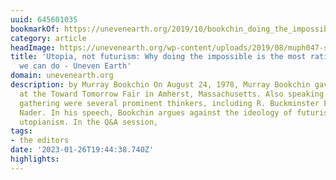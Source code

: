```yaml
---
uuid: 645601035
bookmarkOf: https://unevenearth.org/2019/10/bookchin_doing_the_impossible/
category: article
headImage: https://unevenearth.org/wp-content/uploads/2019/08/muph047-s02-b004-f01-003_crop.jpg
title: 'Utopia, not futurism: Why doing the impossible is the most rational thing
  we can do - Uneven Earth'
domain: unevenearth.org
description: by Murray Bookchin On August 24, 1978, Murray Bookchin gave a lecture
  at the Toward Tomorrow Fair in Amherst, Massachusetts. Also speaking at that year's
  gathering were several prominent thinkers, including R. Buckminster Fuller and Ralph
  Nader. In his speech, Bookchin argues against the ideology of futurism and for ecological
  utopianism. In the Q&A session,
tags:
- the editors
date: '2023-01-26T19:44:38.740Z'
highlights:
---
```



